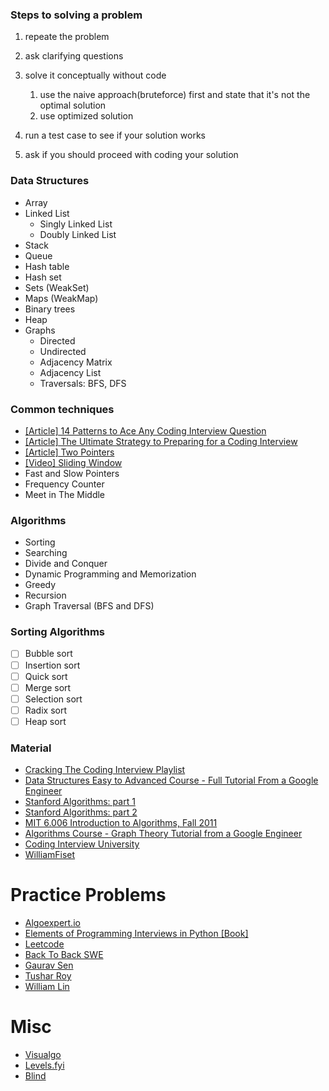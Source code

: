 ### Steps to solving a problem

1. repeate the problem
2. ask clarifying questions
3. solve it conceptually without code

   1. use the naive approach(bruteforce) first and state that it's not the optimal solution
   2. use optimized solution

4. run a test case to see if your solution works
5. ask if you should proceed with coding your solution

### Data Structures

- Array
- Linked List
  - Singly Linked List
  - Doubly Linked List
- Stack
- Queue
- Hash table
- Hash set
- Sets (WeakSet)
- Maps (WeakMap)
- Binary trees
- Heap
- Graphs
  - Directed
  - Undirected
  - Adjacency Matrix
  - Adjacency List
  - Traversals: BFS, DFS

### Common techniques

- [[Article] 14 Patterns to Ace Any Coding Interview Question](https://hackernoon.com/14-patterns-to-ace-any-coding-interview-question-c5bb3357f6ed)
- [[Article] The Ultimate Strategy to Preparing for a Coding Interview](https://medium.com/better-programming/the-ultimate-strategy-to-preparing-for-the-coding-interview-ee9f7eb439f3)
- [[Article] Two Pointers](https://www.geeksforgeeks.org/two-pointers-technique/)
- [[Video] Sliding Window](https://youtu.be/MK-NZ4hN7rs)
- Fast and Slow Pointers
- Frequency Counter
- Meet in The Middle

### Algorithms

- Sorting
- Searching
- Divide and Conquer
- Dynamic Programming and Memorization
- Greedy
- Recursion
- Graph Traversal (BFS and DFS)

### Sorting Algorithms

- [ ] Bubble sort
- [ ] Insertion sort
- [ ] Quick sort
- [ ] Merge sort
- [ ] Selection sort
- [ ] Radix sort
- [ ] Heap sort

### Material

- [Cracking The Coding Interview Playlist](https://www.youtube.com/playlist?list=PLX6IKgS15Ue02WDPRCmYKuZicQHit9kFt)
- [Data Structures Easy to Advanced Course - Full Tutorial From a Google Engineer](https://youtu.be/RBSGKlAvoiM)
- [Stanford Algorithms: part 1](https://www.youtube.com/playlist?list=PLXFMmlk03Dt7Q0xr1PIAriY5623cKiH7V)
- [Stanford Algorithms: part 2](https://www.youtube.com/playlist?list=PLXFMmlk03Dt5EMI2s2WQBsLsZl7A5HEK6)
- [MIT 6.006 Introduction to Algorithms, Fall 2011](https://www.youtube.com/playlist?list=PLUl4u3cNGP61Oq3tWYp6V_F-5jb5L2iHb)
- [Algorithms Course - Graph Theory Tutorial from a Google Engineer](https://youtu.be/09_LlHjoEiY)
- [Coding Interview University](https://github.com/jwasham/coding-interview-university)
- [WilliamFiset](https://www.youtube.com/playlist?list=PLDV1Zeh2NRsB6SWUrDFW2RmDotAfPbeHu)

# Practice Problems

- [Algoexpert.io](https://algoexpert.io)
- [Elements of Programming Interviews in Python [Book]](https://www.goodreads.com/book/show/34791936-elements-of-programming-interviews-in-python)
- [Leetcode](http://leetcode.com)
- [Back To Back SWE](https://www.youtube.com/c/BackToBackSWE/playlists)
- [Gaurav Sen](https://www.youtube.com/playlist?list=PLMCXHnjXnTnucEu8lYMatA23OOi_De3Zp)
- [Tushar Roy](https://www.youtube.com/user/tusharroy2525/playlists?view=1&sort=dd&shelf_id=0)
- [William Lin](https://www.youtube.com/channel/UCKuDLsO0Wwef53qdHPjbU2Q/playlists)

# Misc

- [Visualgo](https://visualgo.net/en)
- [Levels.fyi](https://www.levels.fyi)
- [Blind](https://www.teamblind.com/topics/Job-Groups/Software-Engineering)
